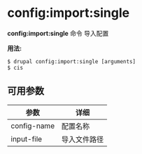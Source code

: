 # config:import:single
**config:import:single** 命令 导入配置

**用法:**
```
$ drupal config:import:single [arguments] 
$ cis  
```

## 可用参数
参数 | 详细
---------|-------------
config-name | 配置名称
input-file | 导入文件路径
